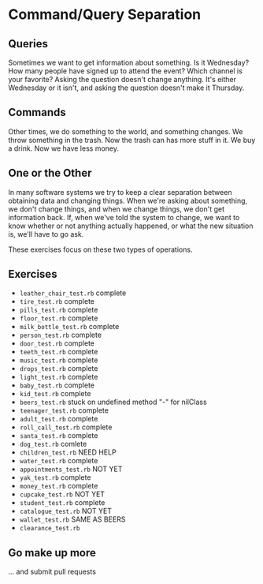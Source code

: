 # Command/Query Separation

## Queries

Sometimes we want to get information about something. Is it Wednesday? How many people have signed up to attend the event? Which channel is your favorite? Asking the question doesn't change anything. It's either Wednesday or it isn't, and asking the question doesn't make it Thursday.

## Commands

Other times, we do something to the world, and something changes. We throw something in the trash. Now the trash can has more stuff in it. We buy a drink. Now we have less money.

## One or the Other

In many software systems we try to keep a clear separation between obtaining data and changing things. When we're asking about something, we don't change things, and when we change things, we don't get information back. If, when we've told the system to change, we want to know whether or not anything actually happened, or what the new situation is, we'll have to go ask.

These exercises focus on these two types of operations.

## Exercises

- `leather_chair_test.rb` complete
- `tire_test.rb` complete
- `pills_test.rb` complete
- `floor_test.rb` complete
- `milk_bottle_test.rb` complete
- `person_test.rb` complete
- `door_test.rb` complete
- `teeth_test.rb` complete
- `music_test.rb` complete
- `drops_test.rb` complete
- `light_test.rb` complete
- `baby_test.rb` complete
- `kid_test.rb` complete
- `beers_test.rb` stuck on undefined method "-" for nilClass
- `teenager_test.rb` complete
- `adult_test.rb` complete
- `roll_call_test.rb` complete
- `santa_test.rb` complete
- `dog_test.rb` comlete
- `children_test.rb`  NEED HELP
- `water_test.rb` complete
- `appointments_test.rb` NOT YET
- `yak_test.rb` complete
- `money_test.rb` complete
- `cupcake_test.rb` NOT YET
- `student_test.rb` complete
- `catalogue_test.rb` NOT YET
- `wallet_test.rb` SAME AS BEERS
- `clearance_test.rb` 

## Go make up more

... and submit pull requests
